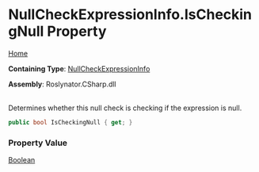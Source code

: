 # NullCheckExpressionInfo\.IsCheckingNull Property

[Home](../../../../../README.md)

**Containing Type**: [NullCheckExpressionInfo](../README.md)

**Assembly**: Roslynator\.CSharp\.dll

\
Determines whether this null check is checking if the expression is null\.

```csharp
public bool IsCheckingNull { get; }
```

### Property Value

[Boolean](https://docs.microsoft.com/en-us/dotnet/api/system.boolean)

